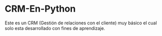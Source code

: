 # CRM-En-Python
Este es un CRM (Gestión de relaciones con el cliente) muy básico el cual solo esta desarrollado con fines de aprendizaje.
